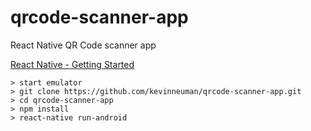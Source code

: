 # qrcode-scanner-app
React Native QR Code scanner app

[React Native - Getting Started](https://facebook.github.io/react-native/docs/getting-started.html)

```
> start emulator
> git clone https://github.com/kevinneuman/qrcode-scanner-app.git
> cd qrcode-scanner-app
> npm install
> react-native run-android
```